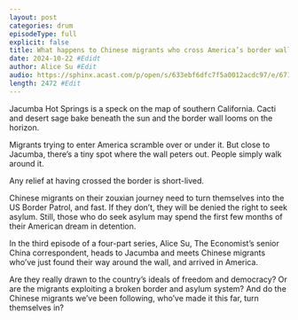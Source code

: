 ```yaml
---
layout: post
categories: drum
episodeType: full
explicit: false
title: What happens to Chinese migrants who cross America’s border wall? #Edit
date: 2024-10-22 #Edidt
author: Alice Su #Edit
audio: https://sphinx.acast.com/p/open/s/633ebf6dfc7f5a0012acdc97/e/6717903307c991f259f86bd8/media.mp3?tk=eyJ1aWQiOiJDQUFTIiwidGsiOiJlT3l4Q2hjciIsImFkcyI6ZmFsc2UsInNwb25zIjpmYWxzZSwidCI6IjJlODRlMDg2LTAyZTUtNGM4MS1iZjQwLTU4NzlkZWU5YjlmZCIsImluIjoiaHR0cHM6Ly9hdGVhbS1wZWdhc3VzLXB1YmxpYy1idWNrZXQtc3RhZ2luZy5zMy1ldS13ZXN0LTEuYW1hem9uYXdzLmNvbS9hdWRpby9pbnRyb19lbXB0eS5tcDMiLCJvdXQiOiJodHRwczovL2F0ZWFtLXBlZ2FzdXMtcHVibGljLWJ1Y2tldC1zdGFnaW5nLnMzLWV1LXdlc3QtMS5hbWF6b25hd3MuY29tL2F1ZGlvL291dHJvX2VtcHR5Lm1wMyIsInN0YXR1cyI6InByaXZhdGUifQ==&sig=I4a8uOxSmSwFYMNrTPFD2aTnSiCLEsJAjPTwSbHrYk4 #Edit
length: 2472 #Edit
---
```

Jacumba Hot Springs is a speck on the map of southern California. Cacti and desert sage bake beneath the sun and the border wall looms on the horizon.

Migrants trying to enter America scramble over or under it. But close to Jacumba, there’s a tiny spot where the wall peters out. People simply walk around it.

Any relief at having crossed the border is short-lived.

Chinese migrants on their zouxian journey need to turn themselves into the US Border Patrol, and fast. If they don’t, they will be denied the right to seek asylum. Still, those who do seek asylum may spend the first few months of their American dream in detention.

In the third episode of a four-part series, Alice Su, The Economist’s senior China correspondent, heads to Jacumba and meets Chinese migrants who’ve just found their way around the wall, and arrived in America.

Are they really drawn to the country’s ideals of freedom and democracy? Or are the migrants exploiting a broken border and asylum system? And do the Chinese migrants we’ve been following, who’ve made it this far, turn themselves in?